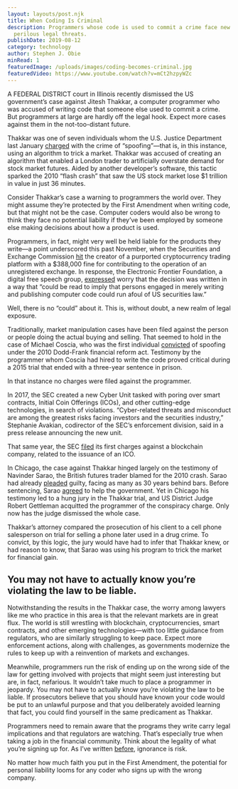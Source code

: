 ```yaml
---
layout: layouts/post.njk
title: When Coding Is Criminal
description: Programmers whose code is used to commit a crime face new and
  perilous legal threats.
publishDate: 2019-08-12
category: technology
author: Stephen J. Obie
minRead: 1
featuredImage: /uploads/images/coding-becomes-criminal.jpg
featuredVideo: https://www.youtube.com/watch?v=mCt2hzpyWZc
---
```


<!-- @format -->

<!--StartFragment-->

A FEDERAL DISTRICT court in Illinois recently dismissed the US government’s case against Jitesh Thakkar, a computer programmer who was accused of writing code that someone else used to commit a crime. But programmers at large are hardly off the legal hook. Expect more cases against them in the not-too-distant future.

Thakkar was one of seven individuals whom the U.S. Justice Department last January [charged](https://www.justice.gov/criminal-vns/case/jitesh-thakkar) with the crime of “spoofing”—that is, in this instance, using an algorithm to trick a market. Thakkar was accused of creating an algorithm that enabled a London trader to artificially overstate demand for stock market futures. Aided by another developer’s software, this tactic sparked the 2010 “flash crash” that saw the US stock market lose $1 trillion in value in just 36 minutes.

<!--EndFragment-->

<!--StartFragment-->

Consider Thakkar’s case a warning to programmers the world over. They might assume they’re protected by the First Amendment when writing code, but that might not be the case. Computer coders would also be wrong to think they face no potential liability if they’ve been employed by someone else making decisions about how a product is used.

Programmers, in fact, might very well be held liable for the products they write—a point underscored this past November, when the Securities and Exchange Commission [hit](https://www.investing.com/news/cryptocurrency-news/etherdelta-founder-pays-388000-in-fines-to-settle-sec-charges-1681663) the creator of a purported cryptocurrency trading platform with a $388,000 fine for contributing to the operation of an unregistered exchange. In response, the Electronic Frontier Foundation, a digital free speech group, [expressed](https://www.eff.org/deeplinks/2019/02/secs-action-against-decentralized-exchange-raises-constitutional-questions) worry that the decision was written in a way that “could be read to imply that persons engaged in merely writing and publishing computer code could run afoul of US securities law.”

Well, there is no “could” about it. This is, without doubt, a new realm of legal exposure.

Traditionally, market manipulation cases have been filed against the person or people doing the actual buying and selling. That seemed to hold in the case of Michael Coscia, who was the first individual [convicted](https://www.theguardian.com/us-news/2015/nov/04/us-high-frequency-trader-convicted-first-spoofing-case-michael-coscia) of spoofing under the 2010 Dodd-Frank financial reform act. Testimony by the programmer whom Coscia had hired to write the code proved critical during a 2015 trial that ended with a three-year sentence in prison.

In that instance no charges were filed against the programmer.

In 2017, the SEC created a new Cyber Unit tasked with poring over smart contracts, Initial Coin Offerings (ICOs), and other cutting-edge technologies, in search of violations. “Cyber-related threats and misconduct are among the greatest risks facing investors and the securities industry,” Stephanie Avakian, codirector of the SEC’s enforcement division, said in a press release announcing the new unit.

That same year, the SEC [filed](http://fortune.com/2017/12/04/cryptocurrency-bitcoin-sec-ico-scam/) its first charges against a blockchain company, related to the issuance of an ICO.

In Chicago, the case against Thakkar hinged largely on the testimony of Navinder Sarao, the British futures trader blamed for the 2010 crash. Sarao had already [pleaded](https://www.justice.gov/opa/pr/futures-trader-pleads-guilty-illegally-manipulating-futures-market-connection-2010-flash) guilty, facing as many as 30 years behind bars. Before sentencing, Sarao [agreed](https://chicago.suntimes.com/news/flash-crash-trader-testifies-federal-trial-chicago-spoofing/) to help the government. Yet in Chicago his testimony led to a hung jury in the Thakkar trial, and US District Judge Robert Gettleman acquitted the programmer of the conspiracy charge. Only now has the judge dismissed the whole case.

Thakkar’s attorney compared the prosecution of his client to a cell phone salesperson on trial for selling a phone later used in a drug crime. To convict, by this logic, the jury would have had to infer that Thakkar knew, or had reason to know, that Sarao was using his program to trick the market for financial gain.

<!--EndFragment-->

<!--StartFragment-->

## You may not have to actually know you’re violating the law to be liable.

<!--EndFragment-->

<!--StartFragment-->

Notwithstanding the results in the Thakkar case, the worry among lawyers like me who practice in this area is that the relevant markets are in great flux. The world is still wrestling with blockchain, cryptocurrencies, smart contracts, and other emerging technologies—with too little guidance from regulators, who are similarly struggling to keep pace. Expect more enforcement actions, along with challenges, as governments modernize the rules to keep up with a reinvention of markets and exchanges.

Meanwhile, programmers run the risk of ending up on the wrong side of the law for getting involved with projects that might seem just interesting but are, in fact, nefarious. It wouldn’t take much to place a programmer in jeopardy. You may not have to actually know you’re violating the law to be liable. If prosecutors believe that you should have known your code would be put to an unlawful purpose and that you deliberately avoided learning that fact, you could find yourself in the same predicament as Thakkar.

Programmers need to remain aware that the programs they write carry legal implications and that regulators are watching. That’s especially true when taking a job in the financial community. Think about the legality of what you’re signing up for. As I’ve written [before](https://hbr.org/2018/07/how-regulation-could-help-cryptocurrencies-grow), ignorance is risk.

No matter how much faith you put in the First Amendment, the potential for personal liability looms for any coder who signs up with the wrong company.

<!--EndFragment-->
